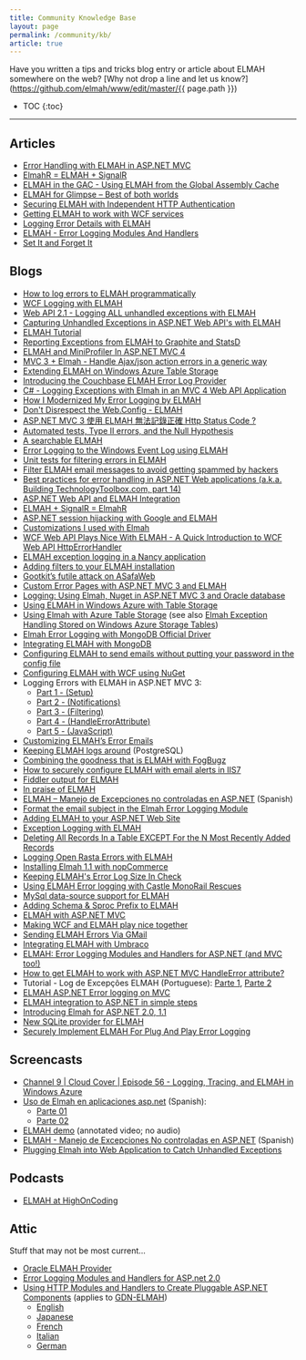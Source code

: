 ```yaml
---
title: Community Knowledge Base
layout: page
permalink: /community/kb/
article: true
---
```


Have you written a tips and tricks blog entry or article about ELMAH somewhere
on the web? [Why not drop a line and let us know?](https://github.com/elmah/www/edit/master/{{ page.path }})

* TOC
{:toc}

---

## Articles

  * [Error Handling with ELMAH in ASP.NET MVC](http://www.devcurry.com/2012/05/error-handling-elmah-in-aspnet-mvc.html)
  * [ElmahR = ELMAH + SignalR](http://www.codeproject.com/Articles/377394/ElmahR-equals-ELMAH-plus-SignalR)
  * [ELMAH in the GAC - Using ELMAH from the Global Assembly Cache](http://www.codeproject.com/KB/aspnet/elmahGAC.aspx)
  * [ELMAH for Glimpse – Best of both worlds](http://www.codeproject.com/KB/aspnet/elmah4glimpse.aspx)
  * [Securing ELMAH with Independent HTTP Authentication ](http://dotnetslackers.com/articles/aspnet/Securing-ELMAH-with-Independent-HTTP-Authentication.aspx)
  * [Getting ELMAH to work with WCF services](http://dotnetslackers.com/articles/aspnet/Getting-ELMAH-to-work-with-WCF-services.aspx)
  * [Logging Error Details with ELMAH](http://www.asp.net/learn/hosting/tutorial-14-cs.aspx)
  * [ELMAH - Error Logging Modules And Handlers](http://dotnetslackers.com/articles/aspnet/ErrorLoggingModulesAndHandlers.aspx)
  * [Set It and Forget It](http://www.aspnetpro.com/opinion/2007/10/asp200710jg_o/asp200710jg_o.asp)

## Blogs

  * [How to log errors to ELMAH programmatically](http://blog.elmah.io/how-to-log-errors-to-elmah-programmatically/)
  * [WCF Logging with ELMAH](http://vivekcek.wordpress.com/2014/06/24/wcf-logging-with-elmah/)
  * [Web API 2.1 - Logging ALL unhandled exceptions with ELMAH](http://jasonwatmore.com/post/2014/05/03/Getting-ELMAH-to-catch-ALL-unhandled-exceptions-in-Web-API-21.aspx)
  * [Capturing Unhandled Exceptions in ASP.NET Web API's with ELMAH](http://blogs.msdn.com/b/webdev/archive/2012/11/16/capturing-unhandled-exceptions-in-asp-net-web-api-s-with-elmah.aspx)
  * [ELMAH Tutorial](http://blog.elmah.io/elmah-tutorial/) 
  * [Reporting Exceptions from ELMAH to Graphite and StatsD](http://www.peschuster.de/2012/10/reporting-exceptions-from-elmah-to-graphite-and-statsd/)
  * [ELMAH and MiniProfiler In ASP.NET MVC 4](http://odetocode.com/Blogs/scott/archive/2012/09/11/elmah-and-miniprofiler-in-asp-net-mvc-4.aspx)
  * [MVC 3 + Elmah - Handle Ajax/json action errors in a generic way](http://plainoldstan.blogspot.co.uk/2012/08/mvc-3-elmah-handle-ajaxjson-action.html)
  * [Extending ELMAH on Windows Azure Table Storage](http://libertycode.org/post/28377288184/extending-elmah-on-windows-azure-table-storage)
  * [Introducing the Couchbase ELMAH Error Log Provider](http://blog.couchbase.com/introducing-couchbase-elmah-error-log-provider)
  * [C# - Logging Exceptions with Elmah in an MVC 4 Web API Application](http://myadventuresincoding.wordpress.com/2012/07/05/c-logging-exceptions-with-elmah-in-an-mvc-4-web-api-application/)
  * [How I Modernized My Error Logging by ELMAH](http://syeganegi.blogspot.ch/2012/07/how-i-modernized-my-error-logging-by.html)
  * [Don't Disrespect the Web.Config - ELMAH](http://blog.yeahstu.com/2012/07/03/dont-disrespect-the-web-config-elmah/)
  * [ASP.NET MVC 3 使用 ELMAH 無法記錄正確 Http Status Code ?](http://kevintsengtw.blogspot.tw/2012/06/aspnet-mvc-3-elmah-http-status-code.html)
  * [Automated tests, Type II errors, and the Null Hypothesis](http://www.ralphlavelle.net/2012/05/automated-tests-type-ii-errors-and-null.html)
  * [A searchable ELMAH](http://philipdaniels.com/?p=7)
  * [Error Logging to the Windows Event Log using ELMAH](http://avorobjovs.wordpress.com/2012/03/04/error-logging-to-the-windows-event-log-using-elmah/)
  * [Unit tests for filtering errors in ELMAH](http://www.technologytoolbox.com/blog/jjameson/archive/2012/02/29/unit-tests-for-filtering-errors-in-elmah.aspx)
  * [Filter ELMAH email messages to avoid getting spammed by hackers](http://www.technologytoolbox.com/blog/jjameson/archive/2012/02/28/filter-elmah-email-messages-to-avoid-getting-spammed-by-hackers.aspx)
  * [Best practices for error handling in ASP.NET Web applications (a.k.a. Building TechnologyToolbox.com, part 14)](http://www.technologytoolbox.com/blog/jjameson/archive/2012/01/22/building-technologytoolbox-com-part-14.aspx)
  * [ASP.NET Web API and ELMAH Integration](http://www.tugberkugurlu.com/archive/asp-net-web-api-and-elmah-integration)
  * [ELMAH + SignalR = ElmahR](http://www.robychechi.it/roby/tech-blog/elmah-signalr-elmahr)
  * [ASP.NET session hijacking with Google and ELMAH](http://www.troyhunt.com/2012/01/aspnet-session-hijacking-with-google.html)
  * [Customizations I used with Elmah](http://suburbandestiny.com/Tech/?p=647)
  * [WCF Web API Plays Nice With ELMAH - A Quick Introduction to WCF Web API HttpErrorHandler](http://www.tugberkugurlu.com/archive/wcf-web-api-plays-nice-with-elmah-a-quick-introduction-to-wcf-web-api-httperrorhandler)
  * [ELMAH exception logging in a Nancy application](http://davidduffett.net/post/11178207032/elmah-exception-logging-in-a-nancy-application)
  * [Adding filters to your ELMAH installation](http://www.diaryofaninja.com/blog/2011/09/20/adding-filters-to-your-elmah-installation)
  * [Gootkit’s futile attack on ASafaWeb](http://www.troyhunt.com/2011/09/gootkits-futile-attack-on-asafaweb.html)
  * [Custom Error Pages with ASP.NET MVC 3 and ELMAH](http://doingthedishes.com/2011/09/10/custom-errors-mvc-3-elmah.html)
  * [Logging: Using Elmah, Nuget in ASP.NET MVC 3 and Oracle database](http://basquang.wordpress.com/2011/08/25/logging-using-elmah-nuget-in-asp-net-mvc-3-and-oracle-database/)
  * [Using ELMAH in Windows Azure with Table Storage](http://www.wadewegner.com/2011/08/using-elmah-in-windows-azure-with-table-storage/)
  * [Using Elmah with Azure Table Storage](http://www.31a2ba2a-b718-11dc-8314-0800200c9a66.com/2011/07/using-elmah-with-azure-table-storage.html) (see also [Elmah Exception Handling Stored on Windows Azure Storage Tables](http://code.msdn.microsoft.com/windowsazure/Elmah-Exception-Handling-c6077265))
  * [Elmah Error Logging with MongoDB Official Driver](http://www.captaincodeman.com/2011/05/28/elmah-error-logging-official-10gen-mongodb-driver/)
  * [Integrating ELMAH with MongoDB](http://weblogs.asp.net/cibrax/archive/2011/05/27/integrating-elmha-with-mongodb.aspx)
  * [Configuring ELMAH to send emails without putting your password in the config file](http://blog.dantup.com/2011/05/configuring-elmah-to-send-emails-without-putting-your-password-in-the-config-file)
  * [Configuring ELMAH with WCF using NuGet](http://www.adilmughal.com/2011/05/configuring-elmah-with-wcf-using-nuget.html)
  * Logging Errors with ELMAH in ASP.NET MVC 3:
    * [Part 1 - (Setup)](http://joel.net/wordpress/index.php/2011/02/logging-errors-with-elmah-in-asp-net-mvc3-part1/)
    * [Part 2 - (Notifications)](http://joel.net/wordpress/index.php/2011/02/logging-errors-with-elmah-in-asp-net-mvc3-part2/)
    * [Part 3 - (Filtering)](http://joel.net/wordpress/index.php/2011/02/logging-errors-with-elmah-in-asp-net-mvc3-part3/)
    * [Part 4 - (HandleErrorAttribute)](http://joel.net/wordpress/index.php/2011/03/logging-errors-with-elmah-in-asp-net-mvc3-part4/)
    * [Part 5 - (JavaScript)](http://joel.net/wordpress/index.php/2011/03/logging-errors-with-elmah-in-asp-net-mvc3-part5/)
  * [Customizing ELMAH’s Error Emails](http://scottonwriting.net/sowblog/archive/2011/01/06/customizing-elmah-s-error-emails.aspx)
  * [Keeping ELMAH logs around](http://www.laimisnet.com/entry/agpteWJsb2dieWxzcgsLEgRQb3N0GJl1DA/) (PostgreSQL)
  * [Combining the goodness that is ELMAH with FogBugz](http://www.billforney.com/post/2010/11/01/Combining-the-goodness-that-is-ELMAH-with-FogBugz.aspx)
  * [How to securely configure ELMAH with email alerts in IIS7](http://www.grindahl.net/post/2010/07/03/how-to-securely-configure-elmah-with-email-alerts-in-iis7.aspx)
  * [Fiddler output for ELMAH](http://bugsquash.blogspot.com/2010/03/fiddler-output-for-elmah.html)
  * [In praise of ELMAH](http://mikehadlow.blogspot.com/2010/02/in-praise-of-elmah.html)
  * [ELMAH – Manejo de Excepciones no controladas en ASP.NET](http://weblogs.asp.net/carloslone/archive/2010/02/11/elmah-manejo-de-excepciones-no-controladas-en-asp-net.aspx) (Spanish)
  * [Format the email subject in the Elmah Error Logging Module](http://weblogs.asp.net/jeffwids/archive/2010/02/09/format-the-email-subject-in-the-elmah-error-logging-module.aspx)
  * [Adding ELMAH to your ASP.NET Web Site](http://www.itscodingtime.com/itscodingtime/post/Adding-ELMAH-to-your-ASPNET-Web-Site.aspx)
  * [Exception Logging with ELMAH](http://matheda.com/Blog/Details/3/Exception-Logging-with-ELMAH)
  * [Deleting All Records In a Table EXCEPT For the N Most Recently Added Records](http://scottonwriting.net/sowblog/archive/2009/10/01/163365.aspx)
  * [Logging Open Rasta Errors with ELMAH](http://www.genericerror.com/blog/2009/09/06/LoggingOpenRastaErrorsWithELMAH.aspx)
  * [Installing Elmah 1.1 with nopCommerce](http://irwinj.blogspot.com/2009/08/installing-elmah-11-with-nopcommerce.html)
  * [Keeping ELMAH's Error Log Size In Check](http://scottonwriting.net/sowblog/posts/13882.aspx)
  * [Using ELMAH Error logging with Castle MonoRail Rescues](http://www.tigraine.at/2009/07/03/using-elmah-error-logging-with-castle-monorail/)
  * [MySql data-source support for ELMAH](http://blog.leekelleher.com/2009/06/29/mysql-data-source-support-for-elmah/)
  * [Adding Schema & Sproc Prefix to ELMAH](http://stevenmaglio.blogspot.com/2009/06/adding-schema-sproc-prefix-to-elmah.html)
  * [ELMAH with ASP.NET MVC](http://darrell.mozingo.net/2009/02/19/elmah-with-aspnet-mvc/)
  * [Making WCF and ELMAH play nice together](http://will.hughesfamily.net.au/20090505/making-wcf-and-elmah-play-nice-together/)
  * [Sending ELMAH Errors Via GMail](http://scottonwriting.net/sowblog/archive/2009/05/21/163350.aspx)
  * [Integrating ELMAH with Umbraco](http://blog.leekelleher.com/2009/04/23/integrating-elmah-with-umbraco/)
  * [ELMAH: Error Logging Modules and Handlers for ASP.NET (and MVC too!)](http://www.hanselman.com/blog/ELMAHErrorLoggingModulesAndHandlersForASPNETAndMVCToo.aspx)
  * [How to get ELMAH to work with ASP.NET MVC HandleError attribute?](http://danswatik.com/index.php/2009/04/23/how-to-get-elmah-to-work-with-aspnet-mvc-handleerror-attribute/)
  * Tutorial - Log de Excepções ELMAH (Portuguese): [Parte 1](http://www.istomesmo.com/2008/02/07/tutorial-log-de-excepes-elmah-parte-1/), [Parte 2](http://www.istomesmo.com/2008/02/20/tutorial-log-de-excepes-elmah-parte-2/)
  * [ELMAH ASP.NET Error logging on MVC](http://www.tigraine.at/2009/04/20/elmah-aspnet-error-logging-on-mvc/)
  * [ELMAH integration to ASP.NET in simple steps](http://blog.ninethsense.com/dotnet/elmah-integration-to-aspnet-in-simple-steps/)
  * [Introducing Elmah for ASP.NET 2.0, 1.1](http://www.myonlyblog.com/2007/12/introducing-elmah-for-aspnet-20-11.html)
  * [New SQLite provider for ELMAH](http://dotnetslackers.com/community/blogs/simoneb/archive/2007/09/06/New-SQLite-provider-for-ELMAH.aspx)
  * [Securely Implement ELMAH For Plug And Play Error Logging](http://haacked.com/archive/2007/07/24/securely-implement-elmah-for-plug-and-play-error-logging.aspx)

## Screencasts

  * [Channel 9 \| Cloud Cover \| Episode 56 - Logging, Tracing, and ELMAH in Windows Azure](http://channel9.msdn.com/Shows/Cloud+Cover/Episode-56-Logging-Tracing-and-ELMAH-in-Windows-Azure)
  * [Uso de Elmah en aplicaciones asp.net](http://desarrollodecodigo.com/2011/08/uso-de-elmah-en-aplicaciones-asp-net/) (Spanish):
    * [Parte 01](http://www.youtube.com/watch?v=fiZVFhbESfM)
    * [Parte 02](http://www.youtube.com/watch?v=TUUf1J5JUOM)
  * [ELMAH demo](http://www.youtube.com/watch?v=xAcH41ZSksU) (annotated video; no audio)
  * [ELMAH - Manejo de Excepciones No controladas en ASP.NET](http://vimeo.com/9383613) (Spanish)
  * [Plugging Elmah into Web Application to Catch Unhandled Exceptions](http://highoncoding.com/Articles/458_Plugging_Elmah_into_Web_Application_to_Catch_Unhandled_Exceptions.aspx)

## Podcasts

  * [ELMAH at HighOnCoding](http://highoncoding.com/Podcasts/531_Atif_Aziz_Log_Errors_Using_ELMAH.aspx)

## Attic

Stuff that may not be most current...

  * [Oracle ELMAH Provider](http://dotnettemplar.net/Oracle+ELMAH+Provider.aspx)
  * [Error Logging Modules and Handlers for ASP.net 2.0](http://dotnettricks.com/blogs/andrewcainblog/archive/2006/04/18/ELMAH_for_ASPNET2_0.aspx)
  * [Using HTTP Modules and Handlers to Create Pluggable ASP.NET Components](http://msdn2.microsoft.com/en-us/library/aa479332.aspx) (applies to [GDN-ELMAH](https://bitbucket.org/raboof/elmah/downloads/GDN-ELMAH-1.0.5527-src.zip))
    * [English](http://msdn2.microsoft.com/en-us/library/aa479332.aspx)
    * [Japanese](http://msdn.microsoft.com/library/ja/jpdnaspp/htm/elmah.asp)
    * [French](http://msdn2.microsoft.com/fr-fr/library/aa479332.aspx)
    * [Italian](http://www.microsoft.com/italy/msdn/library/net/aspnet/elmah.htm)
    * [German](http://www.microsoft.com/germany/msdn/library/net/aspnet/VerwendenVonHTTPModulenUndHandlernZumErstellenVonASPNETPlugInKomponenten.mspx)
